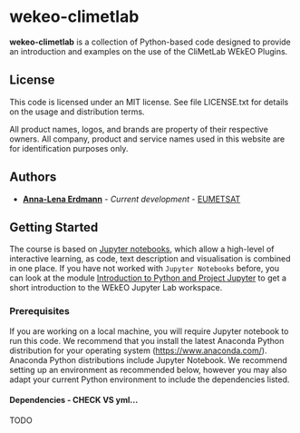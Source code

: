 # wekeo-climetlab
 
**wekeo-climetlab** is a collection of Python-based code 
designed to provide an introduction and examples on the use 
of the CliMetLab WEkEO Plugins.

## License
 
This code is licensed under an MIT license. 
See file LICENSE.txt for details on the usage and distribution terms.

All product names, logos, and brands are property of their respective owners. 
All company, product and service names used in this website are for 
identification purposes only.
 
## Authors
* [**Anna-Lena Erdmann**](mailto://annalena.erdmann@eumetsat.int) - *Current development* - [EUMETSAT](http://www.eumetsat.int)
 
## Getting Started
  
The course is based on [Jupyter notebooks](https://jupyter.org/), which allow
a high-level of interactive learning, as code, text description and 
visualisation is combined in one place. If you have not worked with 
`Jupyter Notebooks` before, you can look at the module 
[Introduction to Python and Project Jupyter](./welcome_to_wekeo_jupyterlab.ipynb) 
to get a short introduction to the WEkEO Jupyter Lab workspace.

### Prerequisites
 
If you are working on a local machine, you will require Jupyter notebook to run this code. We recommend that you install the
latest Anaconda Python distribution for your operating system (https://www.anaconda.com/). 
Anaconda Python distributions include Jupyter Notebook. We recommend setting up an
environment as recommended below, however you may also adapt your current Python 
environment to include the dependencies listed.
 
#### Dependencies - CHECK VS yml...
TODO
